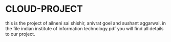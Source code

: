 # CLOUD-PROJECT
this is the project of ailneni sai shishir, anivrat goel and sushant aggarwal.
in the file indian institute of information technology.pdf you will find all details to our project.

